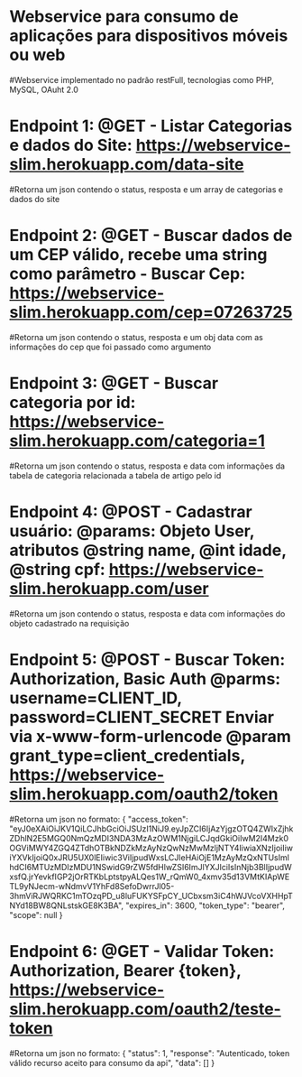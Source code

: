 # Webservice para consumo de aplicações para dispositivos móveis ou web
#Webservice implementado no padrão restFull, tecnologias como PHP, MySQL, OAuht 2.0

# Endpoint 1: @GET - Listar Categorias e dados do Site: https://webservice-slim.herokuapp.com/data-site
#Retorna um json contendo o status, resposta e um array de categorias e dados do site

# Endpoint 2: @GET - Buscar dados de um CEP válido, recebe uma string como parâmetro - Buscar Cep: https://webservice-slim.herokuapp.com/cep=07263725
#Retorna um json contendo o status, resposta e um obj data com as informações do cep que foi passado como argumento

# Endpoint 3: @GET - Buscar categoria por id:  https://webservice-slim.herokuapp.com/categoria=1
#Retorna um json contendo o status, resposta e data com informações da tabela de categoria relacionada a tabela de artigo pelo id

# Endpoint 4: @POST - Cadastrar usuário: @params: Objeto User, atributos @string name, @int idade, @string cpf: https://webservice-slim.herokuapp.com/user
#Retorna um json contendo o status, resposta e data com informações do objeto cadastrado na requisição

# Endpoint 5: @POST - Buscar Token: Authorization, Basic Auth @parms: username=CLIENT_ID, password=CLIENT_SECRET Enviar via x-www-form-urlencode @param grant_type=client_credentials, https://webservice-slim.herokuapp.com/oauth2/token

#Retorna um json no formato:
{
    "access_token": "eyJ0eXAiOiJKV1QiLCJhbGciOiJSUzI1NiJ9.eyJpZCI6IjAzYjgzOTQ4ZWIxZjhkZDhlN2E5MGQ0NmQzMDI3NDA3MzAzOWM1NjgiLCJqdGkiOiIwM2I4Mzk0OGViMWY4ZGQ4ZTdhOTBkNDZkMzAyNzQwNzMwMzljNTY4IiwiaXNzIjoiIiwiYXVkIjoiQ0xJRU5UX0lEIiwic3ViIjpudWxsLCJleHAiOjE1MzAyMzQxNTUsImlhdCI6MTUzMDIzMDU1NSwidG9rZW5fdHlwZSI6ImJlYXJlciIsInNjb3BlIjpudWxsfQ.jrYevkfIGP2jOrRTKbLptstpyALQes1W_rQmW0_4xmv35d13VMtKIApWETL9yNJecm-wNdmvV1YhFd8SefoDwrrJl05-3hmViRJWQRKC1mTOzqPD_u8luFUKYSFpCY_UCbxsm3iC4hWJVcoVXHHpTNYd18BW8QNLstskGE8K3BA",
    "expires_in": 3600,
    "token_type": "bearer",
    "scope": null
}

# Endpoint 6: @GET - Validar Token: Authorization, Bearer {token}, https://webservice-slim.herokuapp.com/oauth2/teste-token
#Retorna um json no formato:
{
    "status": 1,
    "response": "Autenticado, token válido recurso aceito para consumo da api",
    "data": []
}

